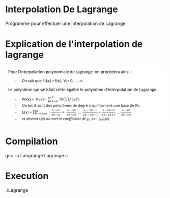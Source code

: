 # Interpolation De Lagrange
Programme pour effectuer une interpolation de Lagrange.

# Explication de l'interpolation de lagrange
![alt text](https://github.com/MalikSploit/Interpolation_De_Lagrange/blob/main/Lagrange.png)

# Compilation
gcc -o Langrange Lagrange.c 

# Execution
./Lagrange
